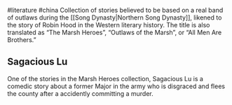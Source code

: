 #literature #china 
Collection of stories believed to be based on a real band of outlaws during the [[Song Dynasty|Northern Song Dynasty]], likened to the story of Robin Hood in the Western literary history. The title is also translated as “The Marsh Heroes”, “Outlaws of the Marsh”, or “All Men Are Brothers.”

## Sagacious Lu
One of the stories in the Marsh Heroes collection, Sagacious Lu is a comedic story about a former Major in the army who is disgraced and flees the county after a accidently committing a murder.